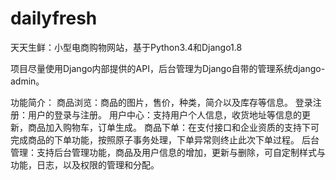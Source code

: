 # dailyfresh
天天生鲜：小型电商购物网站，基于Python3.4和Django1.8

项目尽量使用Django内部提供的API，后台管理为Django自带的管理系统django-admin。

功能简介：
商品浏览：商品的图片，售价，种类，简介以及库存等信息。
登录注册：用户的登录与注册。
用户中心：支持用户个人信息，收货地址等信息的更新，商品加入购物车，订单生成。
商品下单：在支付接口和企业资质的支持下可完成商品的下单功能，按照原子事务处理，下单异常则终止此次下单过程。
后台管理：支持后台管理功能，商品及用户信息的增加，更新与删除，可自定制样式与功能，日志，以及权限的管理和分配。
